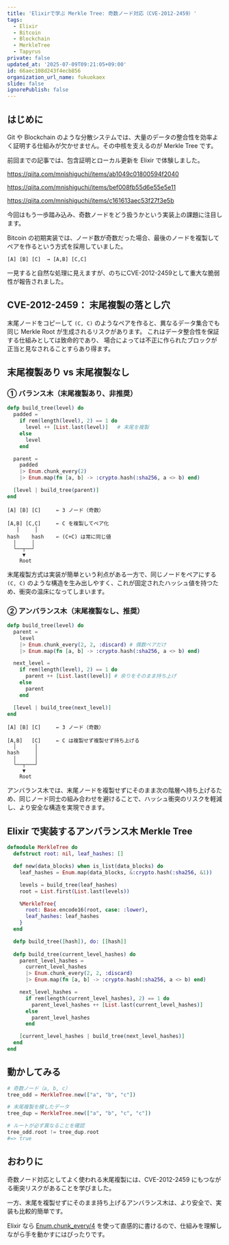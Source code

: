 ```yaml
---
title: 'Elixirで学ぶ Merkle Tree: 奇数ノード対応（CVE-2012-2459）'
tags:
  - Elixir
  - Bitcoin
  - Blockchain
  - MerkleTree
  - Tapyrus
private: false
updated_at: '2025-07-09T09:21:05+09:00'
id: 66aec108d243f4ecb856
organization_url_name: fukuokaex
slide: false
ignorePublish: false
---
```

## はじめに

Git や Blockchain のような分散システムでは、大量のデータの整合性を効率よく証明する仕組みが欠かせません。その中核を支えるのが Merkle Tree です。

前回までの記事では、包含証明とローカル更新を Elixir で体験しました。

https://qiita.com/mnishiguchi/items/ab1049c01800594f2040

https://qiita.com/mnishiguchi/items/bef008fb55d6e55e5e11

https://qiita.com/mnishiguchi/items/c161613aec53f27f3e5b

今回はもう一歩踏み込み、奇数ノードをどう扱うかという実装上の課題に注目します。

Bitcoin の初期実装では、ノード数が奇数だった場合、最後のノードを複製してペアを作るという方式を採用していました。

```
[A] [B] [C]  → [A,B] [C,C]
```

一見すると自然な処理に見えますが、のちにCVE-2012-2459として重大な脆弱性が報告されました。

## CVE-2012-2459： 末尾複製の落とし穴

末尾ノードをコピーして `(C, C)` のようなペアを作ると、異なるデータ集合でも同じ Merkle Root が生成されるリスクがあります。
これはデータ整合性を保証する仕組みとしては致命的であり、
場合によっては不正に作られたブロックが正当と見なされることすらあり得ます。

## 末尾複製あり vs 末尾複製なし

### ① バランス木（末尾複製あり、非推奨）

```elixir
defp build_tree(level) do
  padded =
    if rem(length(level), 2) == 1 do
      level ++ [List.last(level)]   # 末尾を複製
    else
      level
    end

  parent =
    padded
    |> Enum.chunk_every(2)
    |> Enum.map(fn [a, b] -> :crypto.hash(:sha256, a <> b) end)

  [level | build_tree(parent)]
end
```

```
[A] [B] [C]     ← 3 ノード（奇数）

[A,B] [C,C]     ← C を複製してペア化
   │     │
hash    hash    ← (C+C) は常に同じ値
  │     │
  └──┬──┘
     ▼
    Root
```

末尾複製方式は実装が簡単という利点がある一方で、同じノードをペアにする `(C, C)` のような構造を生み出しやすく、これが固定されたハッシュ値を持つため、衝突の温床になってしまいます。

### ② アンバランス木（末尾複製なし、推奨）

```elixir
defp build_tree(level) do
  parent =
    level
    |> Enum.chunk_every(2, 2, :discard) # 偶数ペアだけ
    |> Enum.map(fn [a, b] -> :crypto.hash(:sha256, a <> b) end)

  next_level =
    if rem(length(level), 2) == 1 do
      parent ++ [List.last(level)] # 余りをそのまま持ち上げ
    else
      parent
    end

  [level | build_tree(next_level)]
end
```

```
[A] [B] [C]     ← 3 ノード（奇数）

[A,B]   [C]     ← C は複製せず複製せず持ち上げる
  │      │
hash     │
  │      │
  └──┬───┘
     ▼
    Root
```

アンバランス木では、末尾ノードを複製せずにそのまま次の階層へ持ち上げるため、同じノード同士の組み合わせを避けることで、ハッシュ衝突のリスクを軽減し、より安全な構造を実現できます。

## Elixir で実装するアンバランス木 Merkle Tree

```elixir
defmodule MerkleTree do
  defstruct root: nil, leaf_hashes: []

  def new(data_blocks) when is_list(data_blocks) do
    leaf_hashes = Enum.map(data_blocks, &:crypto.hash(:sha256, &1))

    levels = build_tree(leaf_hashes)
    root = List.first(List.last(levels))

    %MerkleTree{
      root: Base.encode16(root, case: :lower),
      leaf_hashes: leaf_hashes
    }
  end

  defp build_tree([hash]), do: [[hash]]
  
  defp build_tree(current_level_hashes) do
    parent_level_hashes =
      current_level_hashes
      |> Enum.chunk_every(2, 2, :discard)
      |> Enum.map(fn [a, b] -> :crypto.hash(:sha256, a <> b) end)

    next_level_hashes =
      if rem(length(current_level_hashes), 2) == 1 do
        parent_level_hashes ++ [List.last(current_level_hashes)]
      else
        parent_level_hashes
      end

    [current_level_hashes | build_tree(next_level_hashes)]
  end
end

```

## 動かしてみる

```elixir
# 奇数ノード（a, b, c）
tree_odd = MerkleTree.new(["a", "b", "c"])

# 末尾複製を模したデータ
tree_dup = MerkleTree.new(["a", "b", "c", "c"])

# ルートが必ず異なることを確認
tree_odd.root != tree_dup.root
#=> true
```

## おわりに

奇数ノード対応としてよく使われる末尾複製には、CVE-2012-2459 にもつながる衝突リスクがあることを学びました。

一方、末尾を複製せずにそのまま持ち上げるアンバランス木は、より安全で、実装も比較的簡単です。

Elixir なら [Enum.chunk_every/4](https://hexdocs.pm/elixir/Enum.html#chunk_every/4) を使って直感的に書けるので、仕組みを理解しながら手を動かすにはぴったりです。

